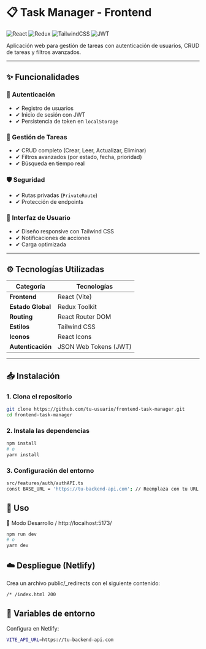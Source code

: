 # 📋 Task Manager - Frontend

![React](https://img.shields.io/badge/React-20232A?style=for-the-badge&logo=react&logoColor=61DAFB)
![Redux](https://img.shields.io/badge/Redux-764ABC?style=for-the-badge&logo=redux&logoColor=white)
![TailwindCSS](https://img.shields.io/badge/Tailwind_CSS-38B2AC?style=for-the-badge&logo=tailwind-css&logoColor=white)
![JWT](https://img.shields.io/badge/JWT-000000?style=for-the-badge&logo=JSON%20web%20tokens&logoColor=white)

Aplicación web para gestión de tareas con autenticación de usuarios, CRUD de tareas y filtros avanzados.

---

## ✨ Funcionalidades

### 🔐 Autenticación
- ✔ Registro de usuarios
- ✔ Inicio de sesión con JWT
- ✔ Persistencia de token en `localStorage`

### 📝 Gestión de Tareas
- ✔ CRUD completo (Crear, Leer, Actualizar, Eliminar)
- ✔ Filtros avanzados (por estado, fecha, prioridad)
- ✔ Búsqueda en tiempo real

### 🛡 Seguridad
- ✔ Rutas privadas (`PrivateRoute`)
- ✔ Protección de endpoints

### 🎨 Interfaz de Usuario
- ✔ Diseño responsive con Tailwind CSS
- ✔ Notificaciones de acciones
- ✔ Carga optimizada

---

## ⚙️ Tecnologías Utilizadas

| Categoría        | Tecnologías              |
|------------------|--------------------------|
| **Frontend**     | React (Vite)             |
| **Estado Global**| Redux Toolkit            |
| **Routing**      | React Router DOM         |
| **Estilos**      | Tailwind CSS             |
| **Iconos**       | React Icons              |
| **Autenticación**| JSON Web Tokens (JWT)    |

---

## 📥 Instalación

### 1. Clona el repositorio

```bash
git clone https://github.com/tu-usuario/frontend-task-manager.git
cd frontend-task-manager
```
### 2. Instala las dependencias
```bash
npm install
# o
yarn install

```
### 3. Configuración del entorno
```bash
src/features/auth/authAPI.ts
const BASE_URL = 'https://tu-backend-api.com'; // Reemplaza con tu URL
```
## 🚀 Uso
🧪 Modo Desarrollo / http://localhost:5173/
```bash
npm run dev
# o
yarn dev

```
## ☁️ Despliegue (Netlify)
Crea un archivo public/_redirects con el siguiente contenido:
```bash
/* /index.html 200

```
## 🔐 Variables de entorno
Configura en Netlify:
```bash
VITE_API_URL=https://tu-backend-api.com


```
